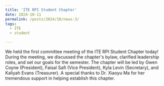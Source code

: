 ```yaml
---
title: 'ITE RPI Student Chapter'
date: 2024-10-11
permalink: /posts/2024/10/news-3/
tags:
  - ITE
  - student

---
```


We held the first committee meeting of the ITE RPI Student Chapter today! During the meeting, we discussed the chapter's bylaw, clarified leadership roles, and set our goals for the semester. The chapter will be led by Gwen Coyne (President), Faisal Safi (Vice President), Kyla Levin (Secretary), and Kaliyah Evans (Treasurer). A special thanks to Dr. Xiaoyu Ma for her tremendous support in helping establish this chapter.


